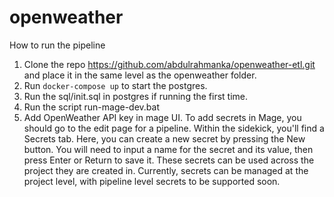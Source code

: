 # openweather
How to run the pipeline 
1. Clone the repo https://github.com/abdulrahmanka/openweather-etl.git and place it in the same level as the openweather folder.
2. Run  `docker-compose up` to start the postgres.
3. Run the sql/init.sql in postgres if running the first time.
4. Run the script run-mage-dev.bat
5. Add OpenWeather API key in mage UI.
To add secrets in Mage, you should go to the edit page for a pipeline. Within the sidekick, you'll find a Secrets tab. Here, you can create a new secret by pressing the New button. You will need to input a name for the secret and its value, then press Enter or Return to save it. These secrets can be used across the project they are created in. Currently, secrets can be managed at the project level, with pipeline level secrets to be supported soon.
